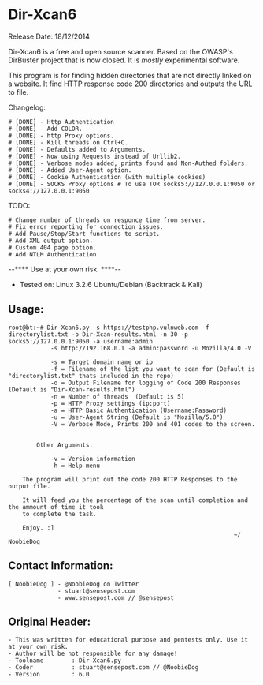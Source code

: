 Dir-Xcan6
========

Release Date: 18/12/2014

Dir-Xcan6 is a free and open source scanner. Based on the OWASP's DirBuster project that is now closed. It is _mostly_ experimental software. <br />

This program is for finding hidden directories that are not directly linked on a website. It find HTTP response code 200 directories and outputs the URL to file. <br />

Changelog:

    # [DONE] - Http Authentication
    # [DONE] - Add COLOR.
    # [DONE] - http Proxy options.
    # [DONE] - Kill threads on Ctrl+C.
    # [DONE] - Defaults added to Arguments.
    # [DONE] - Now using Requests instead of Urllib2.
    # [DONE] - Verbose modes added, prints found and Non-Authed folders.
    # [DONE] - Added User-Agent option.
    # [DONE] - Cookie Authentication (with multiple cookies)
    # [DONE] - SOCKS Proxy options # To use TOR socks5://127.0.0.1:9050 or socks4://127.0.0.1:9050

TODO:

	# Change number of threads on responce time from server.
	# Fix error reporting for connection issues.
	# Add Pause/Stop/Start functions to script.
	# Add XML output option.
	# Custom 404 page option.
	# Add NTLM Authentication

--**** Use at your own risk. ****-- <br />

+ Tested on: Linux 3.2.6 Ubuntu/Debian (Backtrack & Kali)<br />

## Usage:

    root@bt:~# Dir-Xcan6.py -s https://testphp.vulnweb.com -f directorylist.txt -o Dir-Xcan-results.html -n 30 -p socks5://127.0.0.1:9050 -a username:admin
                -s http://192.168.0.1 -a admin:password -u Mozilla/4.0 -V
    
                -s = Target domain name or ip
                -f = Filename of the list you want to scan for (Default is "directorylist.txt" thats included in the repo)
                -o = Output Filename for logging of Code 200 Responses (Default is "Dir-Xcan-results.html")
                -n = Number of threads  (Default is 5)
                -p = HTTP Proxy settings (ip:port)
                -a = HTTP Basic Authentication (Username:Password)
                -u = User-Agent String (Default is "Mozilla/5.0")
                -V = Verbose Mode, Prints 200 and 401 codes to the screen.

                        
            Other Arguments:
                
                -v = Version information
                -h = Help menu
                        
        The program will print out the code 200 HTTP Responses to the output file.
        
        It will feed you the percentage of the scan until completion and the ammount of time it took
        to complete the task.
        
        Enjoy. :]
                                                                    ~/ NoobieDog

## Contact Information:

    [ NoobieDog ] - @NoobieDog on Twitter
    			  - stuart@sensepost.com
    			  - www.sensepost.com // @sensepost

## Original Header:

    - This was written for educational purpose and pentests only. Use it at your own risk.
    - Author will be not responsible for any damage!
    - Toolname        : Dir-Xcan6.py
    - Coder           : stuart@sensepost.com // @NoobieDog
    - Version         : 6.0
